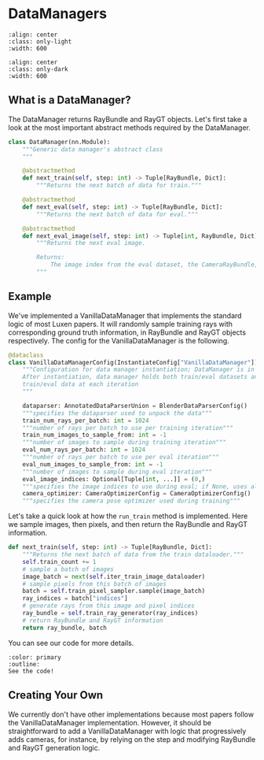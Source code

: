 # DataManagers

```{image} imgs/pipeline_datamanager-light.png
:align: center
:class: only-light
:width: 600
```

```{image} imgs/pipeline_datamanager-dark.png
:align: center
:class: only-dark
:width: 600
```

## What is a DataManager?

The DataManager returns RayBundle and RayGT objects. Let's first take a look at the most important abstract methods required by the DataManager.

```python
class DataManager(nn.Module):
    """Generic data manager's abstract class
    """

    @abstractmethod
    def next_train(self, step: int) -> Tuple[RayBundle, Dict]:
        """Returns the next batch of data for train."""

    @abstractmethod
    def next_eval(self, step: int) -> Tuple[RayBundle, Dict]:
        """Returns the next batch of data for eval."""

    @abstractmethod
    def next_eval_image(self, step: int) -> Tuple[int, RayBundle, Dict]:
        """Returns the next eval image.

        Returns:
            The image index from the eval dataset, the CameraRayBundle, and the RayGT dictionary.
        """
```

## Example

We've implemented a VanillaDataManager that implements the standard logic of most Luxen papers. It will randomly sample training rays with corresponding ground truth information, in RayBundle and RayGT objects respectively. The config for the VanillaDataManager is the following.

```python
@dataclass
class VanillaDataManagerConfig(InstantiateConfig["VanillaDataManager"]):
    """Configuration for data manager instantiation; DataManager is in charge of keeping the train/eval dataparsers;
    After instantiation, data manager holds both train/eval datasets and is in charge of returning unpacked
    train/eval data at each iteration
    """

    dataparser: AnnotatedDataParserUnion = BlenderDataParserConfig()
    """specifies the dataparser used to unpack the data"""
    train_num_rays_per_batch: int = 1024
    """number of rays per batch to use per training iteration"""
    train_num_images_to_sample_from: int = -1
    """number of images to sample during training iteration"""
    eval_num_rays_per_batch: int = 1024
    """number of rays per batch to use per eval iteration"""
    eval_num_images_to_sample_from: int = -1
    """number of images to sample during eval iteration"""
    eval_image_indices: Optional[Tuple[int, ...]] = (0,)
    """specifies the image indices to use during eval; if None, uses all"""
    camera_optimizer: CameraOptimizerConfig = CameraOptimizerConfig()
    """specifies the camera pose optimizer used during training"""
```

Let's take a quick look at how the `run_train` method is implemented. Here we sample images, then pixels, and then return the RayBundle and RayGT information.

```python
def next_train(self, step: int) -> Tuple[RayBundle, Dict]:
    """Returns the next batch of data from the train dataloader."""
    self.train_count += 1
    # sample a batch of images
    image_batch = next(self.iter_train_image_dataloader)
    # sample pixels from this batch of images
    batch = self.train_pixel_sampler.sample(image_batch)
    ray_indices = batch["indices"]
    # generate rays from this image and pixel indices
    ray_bundle = self.train_ray_generator(ray_indices)
    # return RayBundle and RayGT information
    return ray_bundle, batch
```

You can see our code for more details.

```{button-link} https://github.com/luxenstudio-project/luxenstudio/blob/main/luxenstudio/data/datamanagers/base_datamanager.py
:color: primary
:outline:
See the code!
```

## Creating Your Own

We currently don't have other implementations because most papers follow the VanillaDataManager implementation. However, it should be straightforward to add a VanillaDataManager with logic that progressively adds cameras, for instance, by relying on the step and modifying RayBundle and RayGT generation logic.

